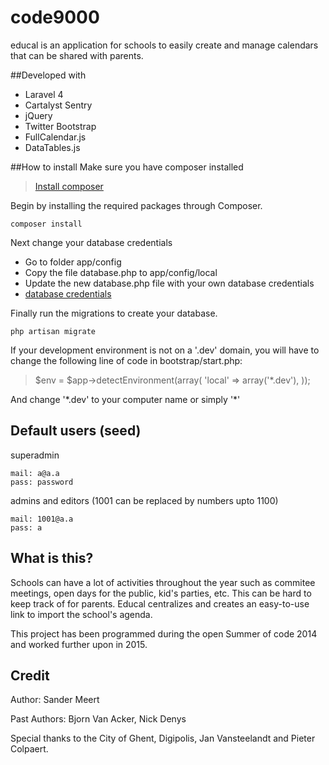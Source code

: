 code9000
========

educal is an application for schools to easily create and manage calendars that can be shared with parents.

##Developed with
* Laravel 4
* Cartalyst Sentry
* jQuery
* Twitter Bootstrap
* FullCalendar.js
* DataTables.js

##How to install
Make sure you have composer installed
> [Install composer](https://getcomposer.org/doc/00-intro.md)

Begin by installing the required packages through Composer.

    composer install
    
Next change your database credentials

* Go to folder app/config
* Copy the file database.php to app/config/local
* Update the new database.php file with your own database credentials
* [database credentials](http://laravel.com/docs/database)
    
Finally run the migrations to create your database.

    php artisan migrate
    
If your development environment is not on a '.dev' domain, you will have to change the following line of code in bootstrap/start.php:

> $env = $app->detectEnvironment(array(
	'local' => array('*.dev'),
));

And change '\*.dev' to your computer name or simply '\*'

## Default users (seed)

superadmin
```
mail: a@a.a
pass: password
```

admins and editors (1001 can be replaced by numbers upto 1100)
```
mail: 1001@a.a
pass: a
```

## What is this?
Schools can have a lot of activities throughout the year such as commitee meetings, open days for the public, kid's parties, etc. This can be hard to keep track of for parents. Educal centralizes and creates an easy-to-use link to import the school's agenda.

This project has been programmed during the open Summer of code 2014 and worked further upon in 2015.

## Credit
Author: Sander Meert

Past Authors: Bjorn Van Acker, Nick Denys

Special thanks to the City of Ghent, Digipolis, Jan Vansteelandt and Pieter Colpaert.
